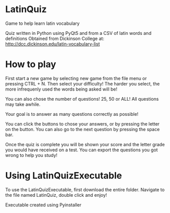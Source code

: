 # LatinQuiz
Game to help learn latin vocabulary

Quiz written in Python using PyQt5 and from a CSV of latin words and definitions 
Obtained from Dickinson College at:
http://dcc.dickinson.edu/latin-vocabulary-list

# How to play
First start a new game by selecting new game from the file
menu or pressing CTRL + N.
Then select your difficulty! The harder you select, the
more infrequenly used the words being asked will be!

You can also chose the number of questions! 25, 50 or
ALL! All questions may take awhile.

Your goal is to answer as many questions correctly
as possible!

You can click the buttons to chose your answers,
or by pressing the letter on the button.
You can also go to the next question by pressing the
space bar.

Once the quiz is complete you will be shown your score
and the letter grade you would have received on a test.
You can export the questions you got wrong to help you
study!

# Using LatinQuizExecutable

To use the LatinQuizExecutable, first download the entire folder.
Navigate to the file named LatinQuiz, double click and enjoy!

Executable created using Pyinstaller
